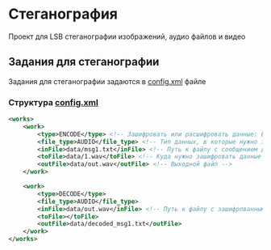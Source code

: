 # Стеганография
Проект для LSB стеганографии изображений, аудио файлов и видео

## Задания для стеганографии
Задания для стеганографии задаются в [config.xml](config.xml) файле

### Структура [config.xml](config.xml)
```xml
<works>
    <work>
        <type>ENCODE</type> <!-- Зашифровать или расшифровать данные: ENCODE, DECODE -->
        <file_type>AUDIO</file_type> <!-- Тип данных, в которые нужно зашивровать сообщение: AUDIO, VIDEO, IMAGE -->
        <inFile>data/msg1.txt</inFile> <!-- Путь к файлу с сообщением для шифрования -->
        <toFile>data/1.wav</toFile> <!-- Куда нужно зашифровать данные -->
        <outFile>data/out.wav</outFile> <!-- Выходной файл -->
    </work>

    <work>
        <type>DECODE</type>
        <file_type>AUDIO</file_type>
        <inFile>data/out.wav</inFile> <!-- Путь к файлу с зашифрованным сообщением -->
        <toFile></toFile>
        <outFile>data/decoded_msg1.txt</outFile>
    </work>
</works>
```
